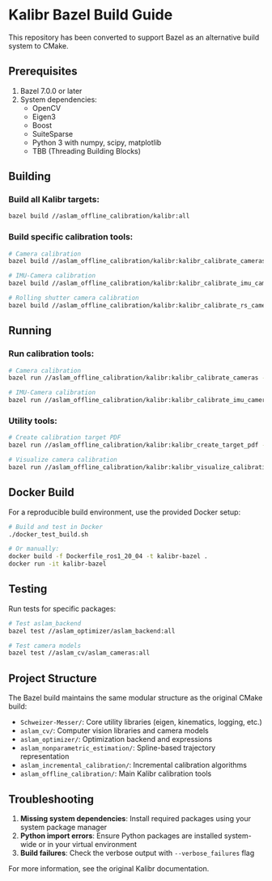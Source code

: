 # Kalibr Bazel Build Guide

This repository has been converted to support Bazel as an alternative build system to CMake.

## Prerequisites

1. Bazel 7.0.0 or later
2. System dependencies:
   - OpenCV
   - Eigen3
   - Boost
   - SuiteSparse
   - Python 3 with numpy, scipy, matplotlib
   - TBB (Threading Building Blocks)

## Building

### Build all Kalibr targets:
```bash
bazel build //aslam_offline_calibration/kalibr:all
```

### Build specific calibration tools:
```bash
# Camera calibration
bazel build //aslam_offline_calibration/kalibr:kalibr_calibrate_cameras

# IMU-Camera calibration
bazel build //aslam_offline_calibration/kalibr:kalibr_calibrate_imu_camera

# Rolling shutter camera calibration
bazel build //aslam_offline_calibration/kalibr:kalibr_calibrate_rs_cameras
```

## Running

### Run calibration tools:
```bash
# Camera calibration
bazel run //aslam_offline_calibration/kalibr:kalibr_calibrate_cameras -- --bag <bag_file> --topics <topics> --models <models> --target <target_yaml>

# IMU-Camera calibration
bazel run //aslam_offline_calibration/kalibr:kalibr_calibrate_imu_camera -- --bag <bag_file> --cam <cam_chain_yaml> --imu <imu_yaml> --target <target_yaml>
```

### Utility tools:
```bash
# Create calibration target PDF
bazel run //aslam_offline_calibration/kalibr:kalibr_create_target_pdf -- --type <target_type> --nx <num_x> --ny <num_y> --tsize <tag_size> --tspace <tag_spacing>

# Visualize camera calibration
bazel run //aslam_offline_calibration/kalibr:kalibr_visualize_calibration -- --cam <cam_chain_yaml>
```

## Docker Build

For a reproducible build environment, use the provided Docker setup:

```bash
# Build and test in Docker
./docker_test_build.sh

# Or manually:
docker build -f Dockerfile_ros1_20_04 -t kalibr-bazel .
docker run -it kalibr-bazel
```

## Testing

Run tests for specific packages:
```bash
# Test aslam_backend
bazel test //aslam_optimizer/aslam_backend:all

# Test camera models
bazel test //aslam_cv/aslam_cameras:all
```

## Project Structure

The Bazel build maintains the same modular structure as the original CMake build:

- `Schweizer-Messer/`: Core utility libraries (eigen, kinematics, logging, etc.)
- `aslam_cv/`: Computer vision libraries and camera models
- `aslam_optimizer/`: Optimization backend and expressions
- `aslam_nonparametric_estimation/`: Spline-based trajectory representation
- `aslam_incremental_calibration/`: Incremental calibration algorithms
- `aslam_offline_calibration/`: Main Kalibr calibration tools

## Troubleshooting

1. **Missing system dependencies**: Install required packages using your system package manager
2. **Python import errors**: Ensure Python packages are installed system-wide or in your virtual environment
3. **Build failures**: Check the verbose output with `--verbose_failures` flag

For more information, see the original Kalibr documentation.